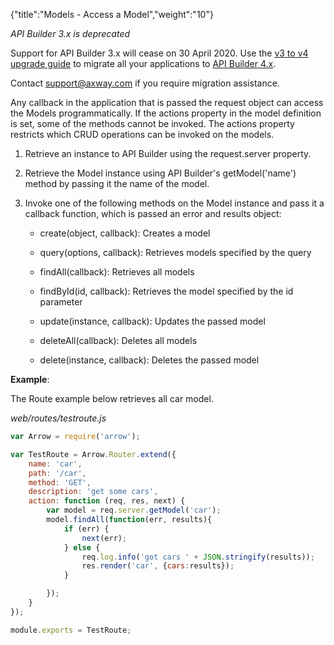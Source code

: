 {"title":"Models - Access a Model","weight":"10"}

*API Builder 3.x is deprecated*

Support for API Builder 3.x will cease on 30 April 2020. Use the [v3 to v4 upgrade guide](https://docs.axway.com/bundle/API_Builder_4x_allOS_en/page/api_builder_v3_to_v4_upgrade_guide.html) to migrate all your applications to [API Builder 4.x](https://docs.axway.com/bundle/API_Builder_4x_allOS_en/page/api_builder_getting_started_guide.html).

Contact [support@axway.com](mailto:support@axway.com) if you require migration assistance.

Any callback in the application that is passed the request object can access the Models programmatically. If the actions property in the model definition is set, some of the methods cannot be invoked. The actions property restricts which CRUD operations can be invoked on the models.

1. Retrieve an instance to API Builder using the request.server property.

2. Retrieve the Model instance using API Builder's getModel('name') method by passing it the name of the model.

3. Invoke one of the following methods on the Model instance and pass it a callback function, which is passed an error and results object:

    * create(object, callback): Creates a model

    * query(options, callback): Retrieves models specified by the query

    * findAll(callback): Retrieves all models

    * findById(id, callback): Retrieves the model specified by the id parameter

    * update(instance, callback): Updates the passed model

    * deleteAll(callback): Deletes all models

    * delete(instance, callback): Deletes the passed model

**Example**:

The Route example below retrieves all car model.

*web/routes/testroute.js*

```javascript
var Arrow = require('arrow');

var TestRoute = Arrow.Router.extend({
    name: 'car',
    path: '/car',
    method: 'GET',
    description: 'get some cars',
    action: function (req, res, next) {
        var model = req.server.getModel('car');
        model.findAll(function(err, results){
            if (err) {
                next(err);
            } else {
                req.log.info('got cars ' + JSON.stringify(results));
                res.render('car', {cars:results});
            }

        });
    }
});

module.exports = TestRoute;
```
